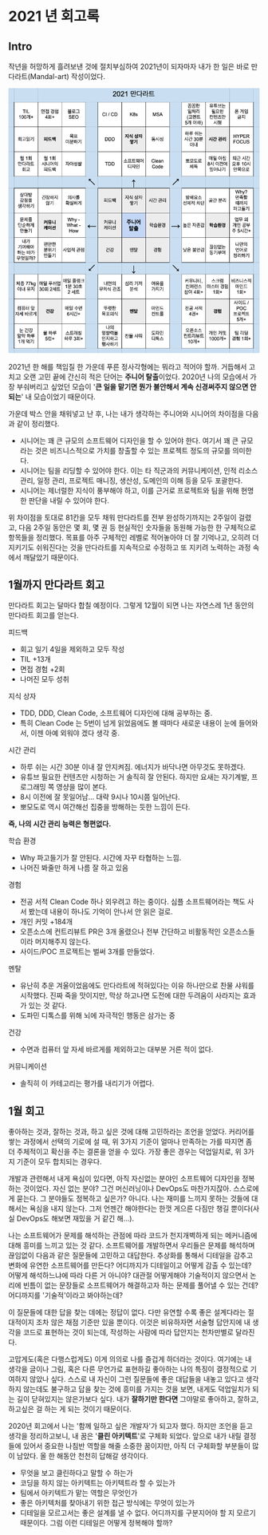 # 2021 년 회고록

## Intro

작년을 허망하게 흘려보낸 것에 절치부심하여 2021년이 되자마자 내가 한 일은 바로 만다라트(Mandal-art) 작성이었다.

![mandalart](../../../assets/images/mandalart.png)

2021년 한 해를 책임질 한 가운데 푸른 정사각형에는 뭐라고 적어야 할까. 거듭해서 고치고 오랜 고민 끝에 간신히 적은 단어는 **주니어 탈출**이었다.
2020년 나의 모습에서 가장 부숴버리고 싶었던 모습이 '**큰 일을 맡기면 뭔가 불안해서 계속 신경써주지 않으면 안되는**' 내 모습이었기 때문이다.

가운데 박스 안을 채워넣고 난 후, 나는 내가 생각하는 주니어와 시니어의 차이점을 다음과 같이 정리했다.

- 시니어는 꽤 큰 규모의 소프트웨어 디자인을 할 수 있어야 한다. 여기서 꽤 큰 규모라는 것은 비즈니스적으로 가치를 창출할 수 있는 프로젝트 정도의 규모를 의미한다.
- 시니어는 팀을 리딩할 수 있어야 한다. 이는 타 직군과의 커뮤니케이션, 인적 리소스 관리, 일정 관리, 프로젝트 매니징, 생산성, 도메인의 이해 등을 모두 포괄한다.
- 시니어는 제너럴한 지식이 풍부해야 하고, 이를 근거로 프로젝트와 팀을 위해 현명한 판단을 내릴 수 있어야 한다.

위 차이점을 토대로 81칸을 모두 채워 만다라트를 전부 완성하기까지는 2주일이 걸렸고,
다음 2주일 동안은 몇 회, 몇 권 등 현실적인 숫자들을 동원해 가능한 한 구체적으로 항목들을 정리했다.
목표를 아주 구체적인 레벨로 적어놓아야 더 잘 기억나고, 오히려 더 지키기도 쉬워진다는 것을 만다라트를 지속적으로 수정하고 또 지키려 노력하는 과정 속에서
깨달았기 때문이다.

## 1월까지 만다라트 회고

만다라트 회고는 달마다 합칠 예정이다. 그렇게 12월이 되면 나는 자연스레 1년 동안의 만다라트 회고를 얻는다.

피드백

* 회고 일기 4일을 제외하고 모두 작성 
* TIL +13개
* 면접 경험 +2회
* 나머진 모두 성취

지식 상자

* TDD, DDD, Clean Code, 소프트웨어 디자인에 대해 공부하는 중.
* 특히 Clean Code 는 5번이 넘게 읽었음에도 볼 때마다 새로운 내용이 눈에 들어와서, 이젠 아예 외워야 겠다 생각 중.

시간 관리

* 하루 쉬는 시간 30분 이내 잘 안지켜짐. 에너지가 바닥나면 아무것도 못하겠다.
* 유튜브 필요한 컨텐츠만 시청하는 거 솔직히 잘 안된다. 하지만 요새는 자기계발, 프로그래밍 쪽 영샹을 많이 본다.
* 8시 이전에 잘 못일어남... 대략 9시나 10시쯤 일어난다.
* 뽀모도로 역시 여간해선 집중을 방해하는 듯한 느낌이 든다.

**즉, 나의 시간 관리 능력은 형편없다.** 

학습 환경

* Why 파고들기가 잘 안된다. 시간에 자꾸 타협하는 느낌.
* 나머진 봐줄만 하게 나름 잘 하고 있음

경험

* 전공 서적 Clean Code 하나 외우려고 하는 중이다. 심플 소프트웨어라는 책도 사서 봤는데 내용이 하나도 기억이 안나서 안 읽은 걸로.
* 개인 커밋 +184개
* 오픈소스에 컨트리뷰트 PR은 3개 올렸으나 전부 간단하고 비활동적인 오픈소스들이라 머지해주지 않는다.
* 사이드/POC 프로젝트는 벌써 3개를 만들었다.

멘탈

* 유난히 추운 겨울이었음에도 만다라트에 적혀있다는 이유 하나만으로 찬물 샤워를 시작했다. 진짜 죽을 맛이지만, 막상 하고나면 도전에
  대한 두려움이 사라지는 효과가 있는 것 같다.
* 도파민 디톡스를 위해 뇌에 자극적인 행동은 삼가는 중

건강

* 수면과 컴퓨터 앞 자세 바르게를 제외하고는 대부분 거른 적이 없다.

커뮤니케이션

* 솔직히 이 카테고리는 평가를 내리기가 어렵다.

## 1월 회고

좋아하는 것과, 잘하는 것과, 하고 싶은 것에 대해 고민하라는 조언을 얻었다. 커리어를 쌓는 과정에서 선택의 기로에 설 때,
위 3가지 기준이 얼마나 만족하는 가를 따지면 좀 더 주체적이고 확신을 주는 결론을 얻을 수 있다.
가장 좋은 경우는 덕업일치로, 위 3가지 기준이 모두 합치되는 경우다.

개발과 관련해서 내게 욕심이 있다면, 아직 자신없는 분야인 소프트웨어 디자인을 정복하는 것이었다. 자신 없는 분야? 그건 머신러닝이나 DevOps도 마찬가지잖아.
스스로에게 묻는다. 그 분야들도 정복하고 싶은가? 아니다. 나는 재미를 느끼지 못하는 것들에 대해서는 욕심을 내지 않는다.
그저 언젠간 해야한다는 한껏 게으른 다짐만 챙길 뿐이다(사실 DevOps도 해보면 재밌을 거 같긴 해...).

나는 소프트웨어가 문제를 해석하는 관점에 따라 코드가 천지개벽하게 되는 메커니즘에 대해 흥미를 느끼고 있는 것 같다.
소프트웨어를 개발하면서 우리들은 문제를 해석하며 끊임없이 다음과 같은 질문들에 고민하고 대답한다.
추상화를 통해서 디테일을 감추고 변화에 유연한 소프트웨어를 만든다?
어디까지가 디테일이고 어떻게 감출 수 있는데?
어떻게 해석하느냐에 따라 다른 거 아니야?
대관절 어떻게해야 기술적이지 않으면서 논리에 빈틈이 없는 문장들로 소프트웨어가 해결하고자 하는 문제를 풀어낼 수 있는 건데?
어디까지를 '기술적'이라고 봐야하는데?

이 질문들에 대한 답을 찾는 데에는 정답이 없다. 다만 유연할 수록 좋은 설계다라는 절대적이지 조차 않은 채점 기준만 있을 뿐이다.
이것은 비유하자면 서술형 답안지에 내 생각을 코드로 표현하는 것이 되는데, 작성하는 사람에 따라 답안지는 천차만별로 달라진다.

고맙게도(혹은 다행스럽게도) 이게 의의로 나를 즐겁게 하더라는 것이다.
여기에는 내 생각을 글이나 그림, 혹은 다른 무언가로 표현하길 좋아하는 나의 특징이 결정적으로 기여하지 않았나 싶다.
스스로 내 자신이 그런 질문들에 좋은 대답들을 내놓고 있다고 생각하지 않는데도 불구하고 답을 찾는 것에 흥미를 가지는 것을 보면,
내게도 덕업일치가 되는 길이 닫혀있지는 않은가보다 싶다. 내가 **잘하기만 한다면** 그야말로 좋아하고, 잘하고, 하고싶은 걸 하는 게 되는 것이기 때문이다.

2020년 회고에서 나는 '함께 일하고 싶은 개발자'가 되고자 했다. 하지만 조언을 듣고 생각을 정리하고보니, 내 꿈은 '**클린 아키텍트**'로 구체화 되었다.
앞으로 내가 내릴 결정들에 있어서 중요한 나침반 역할을 해줄 소중한 꿈이지만, 아직 더 구체화할 부분들이 많이 남았다. 올 한 해동안 천천히 답해갈 생각이다.

* 무엇을 보고 클린하다고 말할 수 하는가
* 코딩을 하지 않는 아키텍트는 아키텍트라 할 수 있는가
* 팀에서 아키텍트가 맡는 역할은 무엇인가
* 좋은 아키텍처를 찾아내기 위한 접근 방식에는 무엇이 있는가
* 디테일을 모르고서는 좋은 설계를 낼 수 없다. 어디까지를 구분지어야 할 지 모르기 때문이다. 그럼 이런 디테일은 어떻게 정복해야 할까?
